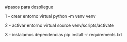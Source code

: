 #pasos para despliegue

1 - crear entorno virtual
python -m venv venv

2 - activar entorno virtual
source venv/scripts/activate

3 - instalamos dependencias
pip install -r requirements.txt